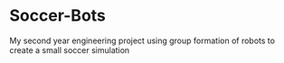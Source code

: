 # Soccer-Bots
My second year engineering project using group formation of robots to create a small soccer simulation

